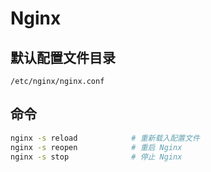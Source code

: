 # Nginx

## 默认配置文件目录
`/etc/nginx/nginx.conf`

## 命令

```sh
nginx -s reload            # 重新载入配置文件
nginx -s reopen            # 重启 Nginx
nginx -s stop              # 停止 Nginx
```
